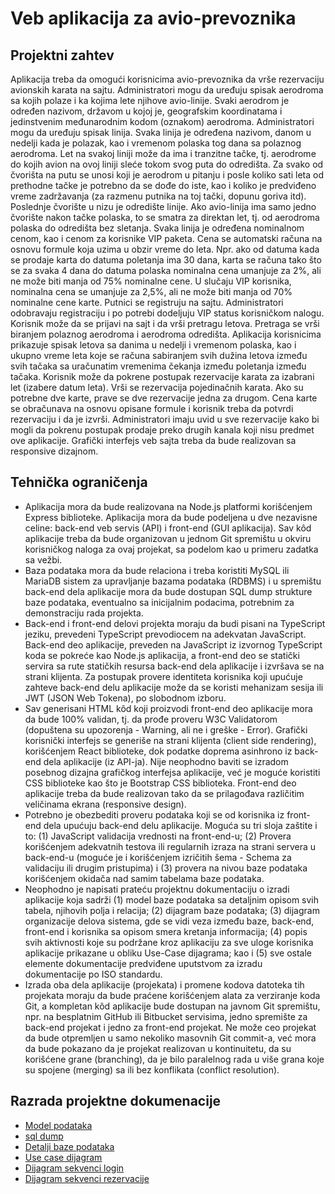 # Veb aplikacija za avio-prevoznika

## Projektni zahtev
Aplikacija treba da omogući korisnicima avio-prevoznika da vrše rezervaciju avionskih karata na sajtu. Administratori mogu da uređuju spisak aerodroma sa kojih polaze i ka kojima lete njihove avio-linije. Svaki aerodrom je određen nazivom, državom u kojoj je, geografskim koordinatama i jedinstvenim međunarodnim kodom (oznakom) aerodroma. Administratori mogu da uređuju spisak linija. Svaka linija je određena nazivom, danom u nedelji kada je polazak, kao i vremenom polaska tog dana sa polaznog aerodroma. Let na svakoj liniji može da ima i tranzitne tačke, tj. aerodrome do kojih avion na ovoj liniji sleće tokom svog puta do odredišta. Za svako od čvorišta na putu se unosi koji je aerodrom u pitanju i posle koliko sati leta od prethodne tačke je potrebno da se dođe do iste, kao i koliko je predviđeno vreme zadržavanja (za razmenu putnika na toj tački, dopunu goriva itd). Poslednje čvorište u nizu je odredište linije. Ako avio-linija ima samo jedno čvorište nakon tačke polaska, to se smatra za direktan let, tj. od aerodroma polaska do odredišta bez sletanja. Svaka linija je određena nominalnom cenom, kao i cenom za korisnike VIP paketa. Cena se automatski računa na osnovu formule koja uzima u obzir vreme do leta. Npr. ako od datuma kada se prodaje karta do datuma poletanja ima 30 dana, karta se računa tako što se za svaka 4 dana do datuma polaska nominalna cena umanjuje za 2%, ali ne može biti manja od 75% nominalne cene. U slučaju VIP korisnika, nominalna cena se umanjuje za 2,5%, ali ne može biti manja od 70% nominalne cene karte. Putnici se registruju na sajtu. Administratori odobravaju registraciju i po potrebi dodeljuju VIP status korisničkom nalogu. Korisnik može da se prijavi na sajt i da vrši pretragu letova. Pretraga se vrši biranjem polaznog aerodroma i aerodroma odredišta. Aplikacija korisnicima prikazuje spisak letova sa danima u nedelji i vremenom polaska, kao i ukupno vreme leta koje se računa sabiranjem svih dužina letova između svih tačaka sa uračunatim vremenima čekanja između poletanja između tačaka. Korisnik može da pokrene postupak rezervacije karata za izabrani let (izabere datum leta). Vrši se rezervacija pojedinačnih karata. Ako su potrebne dve karte, prave se dve rezervacije jedna za drugom. Cena karte se obračunava na osnovu opisane formule i korisnik treba da potvrdi rezervaciju i da je izvrši. Administratori imaju uvid u sve rezervacije kako bi mogli da pokrenu postupak prodaje preko drugih kanala koji nisu predmet ove aplikacije. Grafički interfejs veb sajta treba da bude realizovan sa responsive dizajnom.

## Tehnička ograničenja

- Aplikacija mora da bude realizovana na Node.js platformi korišćenjem Express biblioteke. Aplikacija mora da bude podeljena u dve nezavisne celine: back-end veb servis (API) i front-end (GUI aplikacija). Sav kôd aplikacije treba da bude organizovan u jednom Git spremištu u okviru korisničkog naloga za ovaj projekat, sa podelom kao u primeru zadatka sa vežbi.
- Baza podataka mora da bude relaciona i treba koristiti MySQL ili MariaDB sistem za upravljanje bazama podataka (RDBMS) i u spremištu back-end dela aplikacije mora da bude dostupan SQL dump strukture baze podataka, eventualno sa inicijalnim podacima, potrebnim za demonstraciju rada projekta.
- Back-end i front-end delovi projekta moraju da budi pisani na TypeScript jeziku, prevedeni TypeScript prevodiocem na adekvatan JavaScript. Back-end deo aplikacije, preveden na JavaScript iz izvornog TypeScript koda se pokreće kao Node.js aplikacija, a front-end deo se statički servira sa rute statičkih resursa back-end dela aplikacije i izvršava se na strani klijenta. Za postupak provere identiteta korisnika koji upućuje zahteve back-end delu aplikacije može da se koristi mehanizam sesija ili JWT (JSON Web Tokena), po slobodnom izboru.
- Sav generisani HTML kôd koji proizvodi front-end deo aplikacije mora da bude 100% validan, tj. da prođe proveru W3C Validatorom (dopuštena su upozorenja - Warning, ali ne i greške - Error). Grafički korisnički interfejs se generiše na strani klijenta (client side rendering), korišćenjem React biblioteke, dok podatke doprema asinhrono iz back-end dela aplikacije (iz API-ja). Nije neophodno baviti se izradom posebnog dizajna grafičkog interfejsa aplikacije, već je moguće koristiti CSS biblioteke kao što je Bootstrap CSS biblioteka. Front-end deo aplikacije treba da bude realizovan tako da se prilagođava različitim veličinama ekrana (responsive design).
- Potrebno je obezbediti proveru podataka koji se od korisnika iz front-end dela upućuju back-end delu aplikacije. Moguća su tri sloja zaštite i to: (1) JavaScript validacija vrednosti na front-end-u; (2) Provera korišćenjem adekvatnih testova ili regularnih izraza na strani servera u back-end-u (moguće je i korišćenjem izričitih šema - Schema za validaciju ili drugim pristupima) i (3) provera na nivou baze podataka korišćenjem okidača nad samim tabelama baze podataka.
- Neophodno je napisati prateću projektnu dokumentaciju o izradi aplikacije koja sadrži (1) model baze podataka sa detaljnim opisom svih tabela, njihovih polja i relacija; (2) dijagram baze podataka; (3) dijagram organizacije delova sistema, gde se vidi veza između baze, back-end, front-end i korisnika sa opisom smera kretanja informacija; (4) popis svih aktivnosti koje su podržane kroz aplikaciju za sve uloge korisnika aplikacije prikazane u obliku Use-Case dijagrama; kao i (5) sve ostale elemente dokumentacije predviđene uputstvom za izradu dokumentacije po ISO standardu.
- Izrada oba dela aplikacije (projekata) i promene kodova datoteka tih projekata moraju da bude praćene korišćenjem alata za verziranje koda Git, a kompletan kôd aplikacije bude dostupan na javnom Git spremištu, npr. na besplatnim GitHub ili Bitbucket servisima, jedno spremište za back-end projekat i jedno za front-end projekat. Ne može ceo projekat da bude otpremljen u samo nekoliko masovnih Git commit-a, već mora da bude pokazano da je projekat realizovan u kontinuitetu, da su korišćene grane (branching), da je bilo paralelnog rada u više grana koje su spojene (merging) sa ili bez konflikata (conflict resolution).

## Razrada projektne dokumenacije

- [Model podataka](./Database-Model.md)
- [sql dump](../resources/database-dump.sql)
- [Detalji baze podataka](./databaseTables)
- [Use case dijagram](../resources/usecase.png)
- [Dijagram sekvenci login](../resources/login.png)
- [Dijagram sekvenci rezervacije](../resources/rezervacija.png)